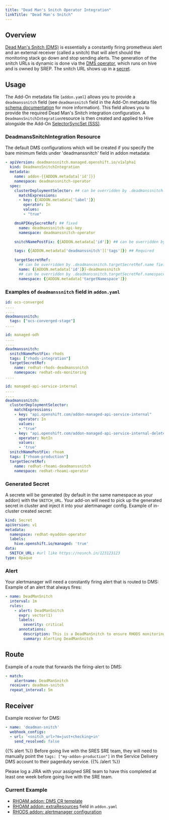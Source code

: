 ```yaml
---
title: "Dead Man's Snitch Operator Integration"
linkTitle: "Dead Man's Snitch"
---
```


## Overview

[Dead Man's Snitch (DMS)](https://deadmanssnitch.com/) is essentially a constantly firing
prometheus alert and an external receiver (called a snitch) that will alert should the
monitoring stack go down and stop sending alerts. The generation of the snitch URLs is
dynamic is done via the
[DMS operator](https://github.com/openshift/deadmanssnitch-operator),
which runs on hive and is owned by SREP. The snitch URL shows up in a [secret](#generated-secret).

## Usage

The Add-On metadata file (`addon.yaml`) allows you to provide
a `deadmanssnitch` field (see `deadmansnitch` field in
the Add-On metadata file
[schema documentation](https://github.com/mt-sre/managed-tenants-cli/blob/main/docs/tenants/zz_metadata_schema_generated.md)
for more information).
This field allows you to provide the required Dead Man's Snitch integration configuration.
A `DeadmansSnitchIntegration`resource is then created and applied to Hive alongside the Add-On
[SelectorSyncSet (SSS)](https://github.com/openshift/hive/blob/master/docs/syncset.md#selectorsyncset-object-definition).

### DeadmansSnitchIntegration Resource

The default DMS configurations which will be created if you specify the bare minimum
fields under 'deadmanssnitch' field in addon metadata:

```yaml
- apiVersion: deadmanssnitch.managed.openshift.io/v1alpha1
  kind: DeadmansSnitchIntegration
  metadata:
    name: addon-{{ADDON.metadata['id']}}
    namespace: deadmanssnitch-operator
  spec:
    clusterDeploymentSelector: ## can be overridden by .deadmanssnitch.clusterDeploymentSelector field in addon metadata
      matchExpressions:
      - key: {{ADDON.metadata['label']}}
        operator: In
        values:
        - "true"

    dmsAPIKeySecretRef: ## fixed
      name: deadmanssnitch-api-key
      namespace: deadmanssnitch-operator

    snitchNamePostFix: {{ADDON.metadata['id']}} ## can be overridden by .deadmanssnitch.snitchNamePostFix field in addon metadata

    tags: {{ADDON.metadata['deadmanssnitch']['tags']}} ## Required

    targetSecretRef:
      ## can be overridden by .deadmanssnitch.targetSecretRef.name field in addon metadata
      name: {{ADDON.metadata['id']}}-deadmanssnitch
      ## can be overridden by .deadmanssnitch.targetSecretRef.namespace field in addon metadata
      namespace: {{ADDON.metadata['targetNamespace']}}
```

### Examples of `deadmanssnitch` field in `addon.yaml`

```yaml
id: ocs-converged
....
....
deadmanssnitch:
  tags: ["ocs-converged-stage"]
....
```

```yaml
id: managed-odh
....
....
deadmanssnitch:
  snitchNamePostFix: rhods
  tags: ["rhods-integration"]
  targetSecretRef:
    name: redhat-rhods-deadmanssnitch
    namespace: redhat-ods-monitoring
....
```

```yaml
id: managed-api-service-internal
....
....
deadmanssnitch:
  clusterDeploymentSelector:
    matchExpressions:
    - key: "api.openshift.com/addon-managed-api-service-internal"
      operator: In
      values:
      - "true"
    - key: "api.openshift.com/addon-managed-api-service-internal-delete"
      operator: NotIn
      values:
      - 'true'
  snitchNamePostFix: rhoam
  tags: ["rhoam-production"]
  targetSecretRef:
    name: redhat-rhoami-deadmanssnitch
    namespace: redhat-rhoami-operator
```

### Generated Secret

A secrete will be generated (by default in the same namespace as your addon) with the `SNITCH_URL`.
Your add-on will need to pick up the generated secret in cluster and inject it into your
alertmanager config. Example of in-cluster created secret:

```yaml
kind: Secret
apiVersion: v1
metadata:
  namespace: redhat-myaddon-operator
  labels:
    hive.openshift.io/managed: 'true'
data:
  SNITCH_URL: #url like https://nosnch.in/123123123
type: Opaque
```

### Alert

Your alertmanager will need a constantly firing alert that is routed to DMS:
Example of an alert that always fires:

```yaml
- name: DeadManSnitch
  interval: 1m
  rules:
    - alert: DeadManSnitch
      expr: vector(1)
      labels:
        severity: critical
      annotations:
        description: This is a DeadManSnitch to ensure RHODS monitoring and alerting pipeline is online.
        summary: Alerting DeadManSnitch
```

## Route

Example of a route that forwards the firing-alert to DMS:

```yaml
- match:
    alertname: DeadManSnitch
  receiver: deadman-snitch
  repeat_interval: 5m
```

## Receiver

Example receiver for DMS:

```yaml
- name: 'deadman-snitch'
  webhook_configs:
  - url: '<snitch_url>?m=just+checking+in'
    send_resolved: false
```

{{% alert %}}
Before going live with the SRES SRE team, they will need to manually point the `tags: ["my-addon-production"]`
in the Service Delivery DMS account to their pagerduty service.
{{% /alert %}}

Please log a JIRA with your assigned SRE team to have this completed at least one week
before going live with the SRE team.

### Current Example

- [RHOAM addon: DMS CR template](https://gitlab.cee.redhat.com/service/managed-tenants/-/blob/09cf5112e7dc5588c14f158d6490f7f1e7051c6a/addons/managed-api-service-internal/metadata/production/deadmanssnitch.yaml.j2)
- [RHOAM addon: extraResources](https://gitlab.cee.redhat.com/service/managed-tenants/-/blob/09cf5112e7dc5588c14f158d6490f7f1e7051c6a/addons/managed-api-service-internal/metadata/production/addon.yaml#L40)
  field in `addon.yaml`
- [RHODS addon: alertmanager configuration](https://github.com/red-hat-data-services/odh-deployer/blob/cb48c55725fd32fdc89a5ff29517b3f4cc0d1f54/monitoring/prometheus/prometheus.yaml)
